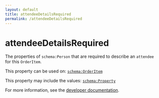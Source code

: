 ```yaml
---
layout: default
title: attendeeDetailsRequired
permalink: /attendeeDetailsRequired
---
```


# attendeeDetailsRequired
The properties of `schema:Person` that are required to describe an `attendee` for this `OrderItem`.

This property can be used on: [`schema:OrderItem`](https://schema.org/OrderItem)

This property may include the values: [`schema:Property`](https://schema.org/Property)

For more information, see the [developer documentation](https://developer.openactive.io/data-model/types/).